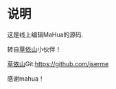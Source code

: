 # 说明

这是线上编辑MaHua的源码.

转自[草依山](http://jser.me)小伙伴！

[草依山](http://jser.me)Git:https://github.com/jserme

感谢mahua！
